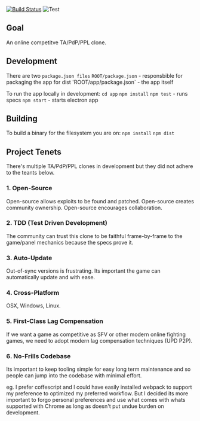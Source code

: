 [![Build Status](https://travis-ci.org/omenking/swap-n-pop.svg?branch=master)](https://travis-ci.org/omenking/swap-n-pop) ![Test](https://ci.appveyor.com/api/projects/status/github/omenking/swap-n-pop?branch=master&svg=true)


## Goal

An online competitve TA/PdP/PPL clone.

## Development

There are two `package.json files`
`ROOT/package.json`     - responsbible for packaging the app for dist
'ROOT/app/package.json` - the app itself

To run the app locally in development:
`cd app`
`npm install`
`npm test`  - runs specs
`npm start` - starts electron app

## Building

To build a binary for the filesystem you are on:
`npm install`
`npm dist`

## Project Tenets

There's multiple TA/PdP/PPL clones in development but they did not
adhere to the teants below.


### 1. Open-Source

Open-source allows exploits to be found and patched.
Open-source creates community ownership.
Open-source encourages collaboration.

### 2. TDD (Test Driven Development)

The community can trust this clone to be faithful frame-by-frame
to the game/panel mechanics because the specs prove it.

### 3. Auto-Update

Out-of-sync versions is frustrating. Its important the game can
automatically update and with ease.

### 4. Cross-Platform

OSX, Windows, Linux.

### 5. First-Class Lag Compensation

If we want a game as competitive as SFV or other modern online
fighting games, we need to adopt modern lag compensation techniques (UPD P2P).

### 6. No-Frills Codebase

Its important to keep tooling simple for easy long term maintenance
and so people can jump into the codebase with minimal effort.

eg.
I prefer coffescript and I could have easily installed webpack to support
my preference to optimized my preferred workflow. But I decided its more
important to forgo personal preferences and use what comes with whats
supported with Chrome as long as doesn't put undue burden on
development.
